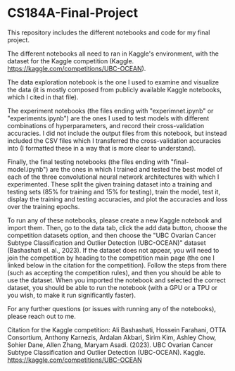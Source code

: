 # CS184A-Final-Project
This repository includes the different notebooks and code for my final project.

The different notebooks all need to ran in Kaggle's environment, with the dataset for the Kaggle competition (Kaggle. https://kaggle.com/competitions/UBC-OCEAN).

The data exploration notebook is the one I used to examine and visualize the data (it is mostly composed from publicly available Kaggle notebooks, which I cited in that file).

The experiment notebooks (the files ending with "experimnet.ipynb" or "experiments.ipynb") are the ones I used to test models with different combinations of hyperparameters, and record their cross-validation accuracies. I did not include the output files from this notebook, but instead included the CSV files which I transferred the cross-validation accuracies into (I formatted these in a way that is more clear to understand).

Finally, the final testing notebooks (the files ending with "final-model.ipynb") are the ones in which I trained and tested the best model of each of the three convolutional neural network architectures with which I experimented. These split the given training dataset into a training and testing sets (85% for training and 15% for testing), train the model, test it, display the training and testing accuracies, and plot the accuracies and loss over the training epochs.

To run any of these notebooks, please create a new Kaggle notebook and import them. Then, go to the data tab, click the add data button, choose the competition datasets option, and then choose the "UBC Ovarian Cancer Subtype Classification and Outlier Detection (UBC-OCEAN)" dataset (Bashashati el. al., 2023). If the dataset does not appear, you will need to join the competition by heading to the competition main page (the one I linked below in the citation for the competition). Follow the steps from there (such as accepting the competition rules), and then you should be able to use the dataset. When you imported the notebook and selected the correct dataset, you should be able to run the notebook (with a GPU or a TPU or you wish, to make it run significantly faster).

For any further questions (or issues with running any of the notebooks), please reach out to me.


Citation for the Kaggle competition:
Ali Bashashati, Hossein Farahani, OTTA Consortium, Anthony Karnezis, Ardalan Akbari, Sirim Kim, Ashley Chow, Sohier Dane, Allen Zhang, Maryam Asadi. (2023). UBC Ovarian Cancer Subtype Classification and Outlier Detection (UBC-OCEAN). Kaggle. https://kaggle.com/competitions/UBC-OCEAN
